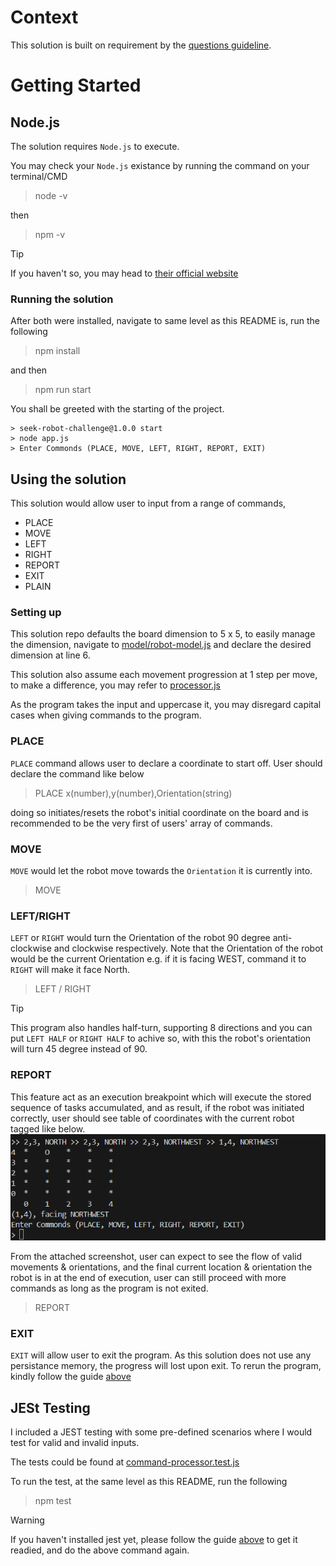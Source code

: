 # Context

This solution is built on requirement by the [questions guideline](./QUESTION.MD#description).

# Getting Started

## Node.js

The solution requires `Node.js` to execute.

You may check your `Node.js` existance by running the command on your terminal/CMD

> node -v

then

> npm -v

> [!TIP]
> If you haven't so, you may head to [their official website](https://nodejs.org/en/download/)

### Running the solution

After both were installed, navigate to same level as this README is, run the following

> npm install

and then

> npm run start

You shall be greeted with the starting of the project.

```
> seek-robot-challenge@1.0.0 start
> node app.js
> Enter Commonds (PLACE, MOVE, LEFT, RIGHT, REPORT, EXIT)
```

## Using the solution

This solution would allow user to input from a range of commands,

- PLACE
- MOVE
- LEFT
- RIGHT
- REPORT
- EXIT
- PLAIN

### Setting up

This solution repo defaults the board dimension to 5 x 5, to easily manage the dimension, navigate to [model/robot-model.js](./model/board-model.js) and declare the desired dimension at line 6.

This solution also assume each movement progression at 1 step per move, to make a difference, you may refer to [processor.js](./command-processor//processor.js)

As the program takes the input and uppercase it, you may disregard capital cases when giving commands to the program.

### PLACE

`PLACE` command allows user to declare a coordinate to start off.
User should declare the command like below

> PLACE x(number),y(number),Orientation(string)

doing so initiates/resets the robot's initial coordinate on the board and is recommended to be the very first of users' array of commands.

### MOVE

`MOVE` would let the robot move towards the `Orientation` it is currently into.

> MOVE

### LEFT/RIGHT

`LEFT` or `RIGHT` would turn the Orientation of the robot 90 degree anti-clockwise and clockwise respectively. Note that the Orientation of the robot would be the current Orientation e.g. if it is facing WEST, command it to `RIGHT` will make it face North.

> LEFT / RIGHT

> [!TIP]
> This program also handles half-turn, supporting 8 directions and you can put `LEFT HALF` or `RIGHT HALF` to achive so, with this the robot's orientation will turn 45 degree instead of 90.

### REPORT

This feature act as an execution breakpoint which will execute the stored sequence of tasks accumulated, and as result, if the robot was initiated correctly, user should see table of coordinates with the current robot tagged like below. ![sample-REPORT-feature](./assets/screenshots/sample-report.png)

From the attached screenshot, user can expect to see the flow of valid movements & orientations, and the final current location & orientation the robot is in at the end of execution, user can still proceed with more commands as long as the program is not exited.

> REPORT

### EXIT

`EXIT` will allow user to exit the program. As this solution does not use any persistance memory, the progress will lost upon exit. To rerun the program, kindly follow the guide [above](#running-the-solution)

## JESt Testing

I included a JEST testing with some pre-defined scenarios where I would test for valid and invalid inputs.

The tests could be found at [command-processor.test.js](./tests//command-processor.test.js)

To run the test, at the same level as this README, run the following

> npm test

> [!WARNING]
> If you haven't installed jest yet, please follow the guide [above](#nodejs) to get it readied, and do the above command again.
